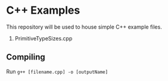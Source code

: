 # C++ Examples
This repository will be used to house simple C++ example files.

1. PrimitiveTypeSizes.cpp

## Compiling
Run `g++ [filename.cpp] -o [outputName]`
